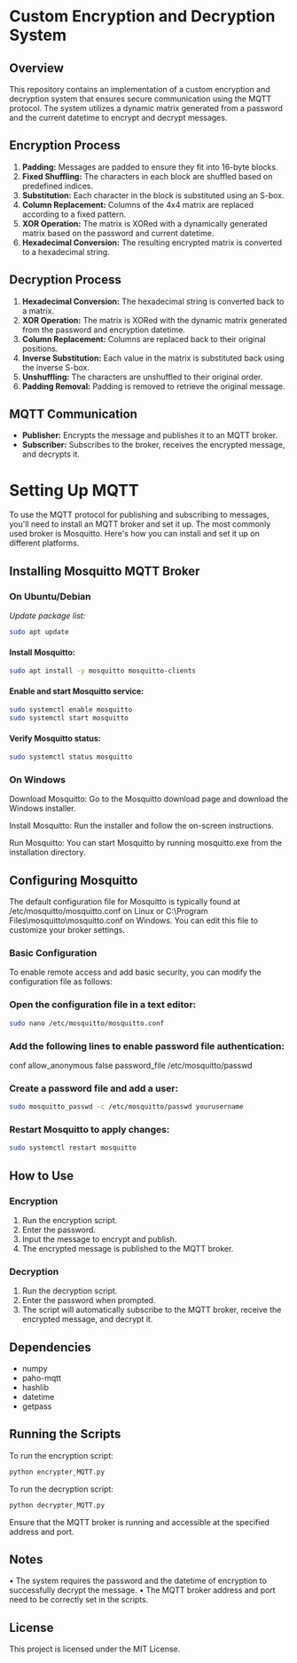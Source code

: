 # Custom Encryption and Decryption System

## Overview
This repository contains an implementation of a custom encryption and decryption system that ensures secure communication using the MQTT protocol. The system utilizes a dynamic matrix generated from a password and the current datetime to encrypt and decrypt messages.

## Encryption Process
1. **Padding:** Messages are padded to ensure they fit into 16-byte blocks.
2. **Fixed Shuffling:** The characters in each block are shuffled based on predefined indices.
3. **Substitution:** Each character in the block is substituted using an S-box.
4. **Column Replacement:** Columns of the 4x4 matrix are replaced according to a fixed pattern.
5. **XOR Operation:** The matrix is XORed with a dynamically generated matrix based on the password and current datetime.
6. **Hexadecimal Conversion:** The resulting encrypted matrix is converted to a hexadecimal string.

## Decryption Process
1. **Hexadecimal Conversion:** The hexadecimal string is converted back to a matrix.
2. **XOR Operation:** The matrix is XORed with the dynamic matrix generated from the password and encryption datetime.
3. **Column Replacement:** Columns are replaced back to their original positions.
4. **Inverse Substitution:** Each value in the matrix is substituted back using the inverse S-box.
5. **Unshuffling:** The characters are unshuffled to their original order.
6. **Padding Removal:** Padding is removed to retrieve the original message.

## MQTT Communication
* **Publisher:** Encrypts the message and publishes it to an MQTT broker.
* **Subscriber:** Subscribes to the broker, receives the encrypted message, and decrypts it.

# Setting Up MQTT
To use the MQTT protocol for publishing and subscribing to messages, you'll need to install an MQTT broker and set it up. The most commonly used broker is Mosquitto. Here's how you can install and set it up on different platforms.

## Installing Mosquitto MQTT Broker
### On Ubuntu/Debian
*Update package list:*

```bash
sudo apt update
```

#### Install Mosquitto:

```bash
sudo apt install -y mosquitto mosquitto-clients
```

#### Enable and start Mosquitto service:

```bash
sudo systemctl enable mosquitto
sudo systemctl start mosquitto
```

#### Verify Mosquitto status:

```bash
sudo systemctl status mosquitto
```

### On Windows
Download Mosquitto: Go to the Mosquitto download page and download the Windows installer.

Install Mosquitto: Run the installer and follow the on-screen instructions.

Run Mosquitto: You can start Mosquitto by running mosquitto.exe from the installation directory.

## Configuring Mosquitto
The default configuration file for Mosquitto is typically found at /etc/mosquitto/mosquitto.conf on Linux or C:\Program Files\mosquitto\mosquitto.conf on Windows. You can edit this file to customize your broker settings.

### Basic Configuration
To enable remote access and add basic security, you can modify the configuration file as follows:

### Open the configuration file in a text editor:

```bash
sudo nano /etc/mosquitto/mosquitto.conf
```

### Add the following lines to enable password file authentication:

conf
allow_anonymous false
password_file /etc/mosquitto/passwd

### Create a password file and add a user:

```bash
sudo mosquitto_passwd -c /etc/mosquitto/passwd yourusername
```

### Restart Mosquitto to apply changes:

```bash
sudo systemctl restart mosquitto
```

## How to Use

### Encryption
1. Run the encryption script.
2. Enter the password.
3. Input the message to encrypt and publish.
4. The encrypted message is published to the MQTT broker.

### Decryption
1. Run the decryption script.
2. Enter the password when prompted.
3. The script will automatically subscribe to the MQTT broker, receive the encrypted message, and decrypt it.

## Dependencies
* numpy
* paho-mqtt
* hashlib
* datetime
* getpass

## Running the Scripts

To run the encryption script:
```bash
python encrypter_MQTT.py
```

To run the decryption script:
```bash
python decrypter_MQTT.py
```

Ensure that the MQTT broker is running and accessible at the specified address and port.

## Notes
•	The system requires the password and the datetime of encryption to successfully decrypt the message.
•	The MQTT broker address and port need to be correctly set in the scripts.

## License
This project is licensed under the MIT License.

